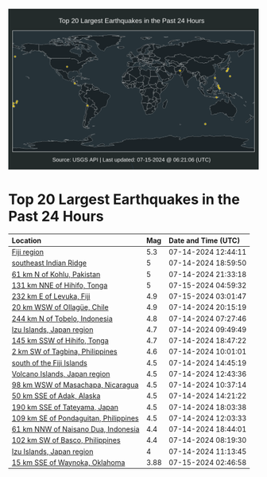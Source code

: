![Map](./map.png)

# Top 20 Largest Earthquakes in the Past 24 Hours

| Location | Mag | Date and Time (UTC) |
|:---|:---|:---|
| [Fiji region](https://earthquake.usgs.gov/earthquakes/eventpage/us7000mz76) | 5.3 | 07-14-2024 12:44:11 |
| [southeast Indian Ridge](https://earthquake.usgs.gov/earthquakes/eventpage/us7000mz8e) | 5 | 07-14-2024 18:59:50 |
| [61 km N of Kohlu, Pakistan](https://earthquake.usgs.gov/earthquakes/eventpage/us7000mz90) | 5 | 07-14-2024 21:33:18 |
| [131 km NNE of Hihifo, Tonga](https://earthquake.usgs.gov/earthquakes/eventpage/us7000mzae) | 5 | 07-15-2024 04:59:32 |
| [232 km E of Levuka, Fiji](https://earthquake.usgs.gov/earthquakes/eventpage/us7000mz9t) | 4.9 | 07-15-2024 03:01:47 |
| [20 km WSW of Ollagüe, Chile](https://earthquake.usgs.gov/earthquakes/eventpage/us7000mz8u) | 4.9 | 07-14-2024 20:15:19 |
| [244 km N of Tobelo, Indonesia](https://earthquake.usgs.gov/earthquakes/eventpage/us7000mz62) | 4.8 | 07-14-2024 07:27:46 |
| [Izu Islands, Japan region](https://earthquake.usgs.gov/earthquakes/eventpage/us7000mz6a) | 4.7 | 07-14-2024 09:49:49 |
| [145 km SSW of Hihifo, Tonga](https://earthquake.usgs.gov/earthquakes/eventpage/us7000mz8d) | 4.7 | 07-14-2024 18:47:22 |
| [2 km SW of Tagbina, Philippines](https://earthquake.usgs.gov/earthquakes/eventpage/us7000mz6d) | 4.6 | 07-14-2024 10:01:01 |
| [south of the Fiji Islands](https://earthquake.usgs.gov/earthquakes/eventpage/us7000mz7f) | 4.5 | 07-14-2024 14:45:19 |
| [Volcano Islands, Japan region](https://earthquake.usgs.gov/earthquakes/eventpage/us7000mz77) | 4.5 | 07-14-2024 12:43:36 |
| [98 km WSW of Masachapa, Nicaragua](https://earthquake.usgs.gov/earthquakes/eventpage/us7000mz6h) | 4.5 | 07-14-2024 10:37:14 |
| [50 km SSE of Adak, Alaska](https://earthquake.usgs.gov/earthquakes/eventpage/us7000mz7a) | 4.5 | 07-14-2024 14:21:22 |
| [190 km SSE of Tateyama, Japan](https://earthquake.usgs.gov/earthquakes/eventpage/us7000mz88) | 4.5 | 07-14-2024 18:03:38 |
| [109 km SE of Pondaguitan, Philippines](https://earthquake.usgs.gov/earthquakes/eventpage/us7000mz6x) | 4.5 | 07-14-2024 12:03:33 |
| [61 km NNW of Naisano Dua, Indonesia](https://earthquake.usgs.gov/earthquakes/eventpage/us7000mz8c) | 4.4 | 07-14-2024 18:44:01 |
| [102 km SW of Basco, Philippines](https://earthquake.usgs.gov/earthquakes/eventpage/us7000mz66) | 4.4 | 07-14-2024 08:19:30 |
| [Izu Islands, Japan region](https://earthquake.usgs.gov/earthquakes/eventpage/us7000mz6n) | 4 | 07-14-2024 11:13:45 |
| [15 km SSE of Waynoka, Oklahoma](https://earthquake.usgs.gov/earthquakes/eventpage/ok2024nuic) | 3.88 | 07-15-2024 02:46:58 |
